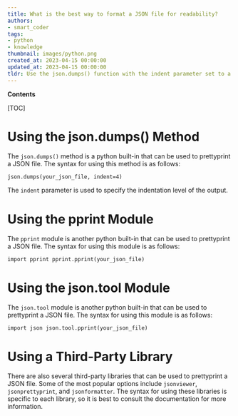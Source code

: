 ```yaml
---
title: What is the best way to format a JSON file for readability?
authors:
- smart_coder
tags:
- python
- knowledge
thumbnail: images/python.png
created_at: 2023-04-15 00:00:00
updated_at: 2023-04-15 00:00:00
tldr: Use the json.dumps() function with the indent parameter set to a desired number of spaces.
---
```


**Contents**

[TOC]

# Using the json.dumps() Method

The `json.dumps()` method is a python built-in that can be used to prettyprint a JSON file. The syntax for using this method is as follows:

`json.dumps(your_json_file, indent=4)`

The `indent` parameter is used to specify the indentation level of the output.

# Using the pprint Module

The `pprint` module is another python built-in that can be used to prettyprint a JSON file. The syntax for using this module is as follows:

`import pprint
pprint.pprint(your_json_file)`

# Using the json.tool Module

The `json.tool` module is another python built-in that can be used to prettyprint a JSON file. The syntax for using this module is as follows:

`import json
json.tool.pprint(your_json_file)`

# Using a Third-Party Library

There are also several third-party libraries that can be used to prettyprint a JSON file. Some of the most popular options include `jsonviewer`, `jsonprettyprint`, and `jsonformatter`. The syntax for using these libraries is specific to each library, so it is best to consult the documentation for more information.
